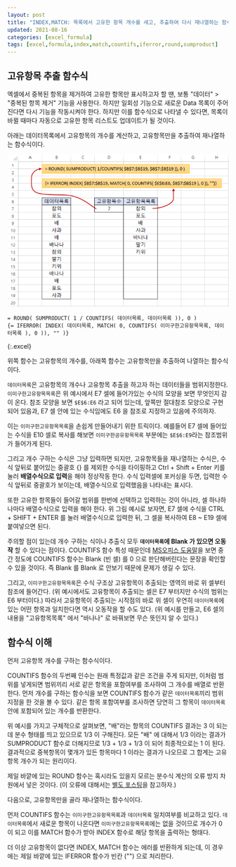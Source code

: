 ```yaml
---
layout: post
title: "INDEX,MATCH: 목록에서 고유한 항목 개수를 세고, 추출하여 다시 재나열하는 함수식"
updated: 2021-08-16
categories: [excel_formula]
tags: [excel,formula,index,match,countifs,iferror,round,sumproduct]
---
```


## 고유항목 추출 함수식

엑셀에서 중복된 항목을 제거하여 고유한 항목만 표시하고자 할 땐, 보통 "데이터" > "중복된 항목 제거" 기능을 사용한다. 하지만 일회성 기능으로 새로운 Data 목록이 주어진다면 다시 기능을 작동시켜야 한다. 하지만 이를 함수식으로 나타낼 수 있다면, 목록이 바뀔 때마다 자동으로 고유한 항목 리스트도 업데이트가 될 것이다.

아래는 데이터목록에서 고유항목의 개수를 계산하고, 고유항목만을 추출하여 재나열하는 함수식이다.

![그림00](/img/msoffice/formula/formula-2460.png)

```excel
= ROUND( SUMPRODUCT( 1 / COUNTIFS( 데이터목록, 데이터목록 )), 0 )
{= IFERROR( INDEX( 데이터목록, MATCH( 0, COUNTIFS( 이미구한고유항목목록, 데이터목록 ), 0 )), "" )}
```
{:.excel}

위쪽 함수는 고유항목의 개수를, 아래쪽 함수는 고유항목만을 추출하여 나열하는 함수식이다.

`데이터목록`은 고유항목의 개수나 고유항목 추출을 하고자 하는 데이터들을 범위지정한다. `이미구한고유항목목록`은 위 예시에서 E7 셀에 들어가있는 수식의 모양을 보면 무엇인지 감이 온다. 참조 모양을 보면 `$E$6:E6` 라고 되어 있는데, 앞쪽만 절대참조 모양으로 구현되어 있음과, E7 셀 안에 있는 수식임에도 E6 을 참조로 지정하고 있음에 주의하자.

이는 `이미구한고유항목목록`을 손쉽게 만들어내기 위한 트릭이다. 예를들어 E7 셀에 들어있는 수식을 E10 셀로 복사를 해보면 `이미구한공유항목목록` 부분에는 `$E$6:E9`라는 참조범위가 들어가게 된다.

그리고 개수 구하는 수식은 그냥 입력하면 되지만, 고유항목들을 재나열하는 수식은, 수식 앞뒤로 붙어있는 중괄호 {} 를 제외한 수식을 타이핑하고 Ctrl + Shift + Enter 키를 눌러 **배열수식으로 입력**을 해야 정상작동 한다. 수식 입력셀에 포커싱을 두면, 입력한 수식 앞뒤로 중괄호가 보이는데, 배열수식으로 입력했음을 나타내는 표시다.

또한 고유한 항목들이 들어갈 범위를 한번에 선택하고 입력하는 것이 아니라, 셀 하나하나마다 배열수식으로 입력을 해야 한다. 위 그림 예시로 보자면, E7 셀에 수식을 CTRL + SHIFT + ENTER 를 눌러 배열수식으로 입력한 뒤, 그 셀을 복사하여 E8 ~ E19 셀에 붙여넣으면 된다.

주의할 점이 있는데 개수 구하는 식이나 추출식 모두 **`데이터목록`에 Blank 가 있으면 오동작** 할 수 있다는 점이다. COUNTIFS 함수 특성 때문인데 [MS오피스 도움말](https://support.microsoft.com/ko-kr/office/countifs-%ed%95%a8%ec%88%98-dda3dc6e-f74e-4aee-88bc-aa8c2a866842?ui=ko-kr&rs=ko-kr&ad=kr)을 보면 중간 정도에 COUNTIFS 함수는 Blank (빈 셀) 를 0 으로 판단해버린다는 문장을 확인할 수 있을 것이다. 즉 Blank 를 Blank 로 안보기 때문에 문제가 생길 수 있다.

그리고, `이미구한고유항목목록`은 수식 구조상 고유항목이 추출되는 영역의 바로 위 셀부터 참조에 들어간다. (위 예시에서도 고유항목이 추출되는 셀은 E7 부터지만 수식의 범위는 E6 부터이다.) 따라서 고유항목이 추출되는 시작점의 바로 위 셀이 우연히 `데이터목록`에 있는 어떤 항목과 일치한다면 역시 오동작을 할 수도 있다. (위 예시를 만들고, E6 셀의 내용을 "고유항목목록" 에서 "바나나" 로 바꿔보면 무슨 뜻인지 알 수 있다.)

## 함수식 이해

먼저 고유항목 개수를 구하는 함수식이다.

COUNTIFS 함수의 두번째 인수는 원래 특정값과 같은 조건을 주게 되지만, 이처럼 범위를 넣게되면 범위끼리 서로 같은 항목을 포함여부를 조사하여 그 개수를 배열로 반환한다. 먼저 개수를 구하는 함수식을 보면 COUNTIFS 함수가 같은 `데이터목록`끼리 범위 지정을 한 것을 볼 수 있다. 같은 항목 포함여부를 조사하면 당연히 그 항목이 `데이터목록` 안에 포함되어 있는 개수를 반환한다.

위 예시를 가지고 구체적으로 살펴보면, "배"라는 항목의 COUNTIFS 결과는 3 이 되는데 분수 형태를 띄고 있으므로 1/3 이 구해진다. 모든 "배" 에 대해서 1/3 이라는 결과가 SUMPRODUCT 함수로 더해지므로 1/3 + 1/3 + 1/3 이 되어 최종적으로는 1 이 된다. 결과적으로 중복항목이 몇개가 있든 항목마다 1 이라는 결과가 나오므로 그 합계는 고유항목 개수가 되는 원리이다.

제일 바깥에 있는 ROUND 함수는 혹시라도 있을지 모르는 분수식 계산의 오류 방지 차원에서 넣은 것이다. (이 오류에 대해서는 [별도 포스팅](/post/excel-floating-number-calculation-problem)을 참고하자.)

다음으로, 고유항목만을 골라 재나열하는 함수식이다.

먼저 COUNTIFS 함수는 `이미구한고유항목목록`과 `데이터목록` 일치여부를 비교하고 있다. `데이터목록`에서 새로운 항목이 나온다면 `이미구한고유항목목록`에는 없을 것이므로 개수가 0 이 되고 이를 MATCH 함수가 받아 INDEX 함수로 해당 항목을 출력하는 형태다.

더 이상 고유항목이 없다면 INDEX, MATCH 함수는 에러를 반환하게 되는데, 이 경우에는 제일 바깥에 있는 IFERROR 함수가 빈칸 ("") 으로 처리한다.